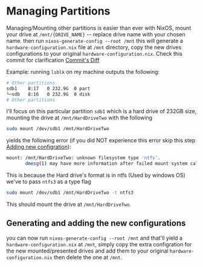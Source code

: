 # Managing Partitions
Managing/Mounting other partitions is easier than ever with NixOS, mount your drive at `/mnt/{DRIVE_NAME}` -- replace drive name with your chosen name.
then run `nixos-generate-config --root /mnt` this will generate a `hardware-configuration.nix` file at `/mnt` directory, 
copy the new drives configurations to your original `hardware-configuration.nix`.
Check this commit for clarification [Commit's Diff](https://github.com/Al-Ghoul/NixOS-Conf/commit/f9fe269005b0ce064a0af60ad715310c485a9667#diff-a8a5dc4d98dca155b4d66f435f89f3f8046c400979b5f2e6a8a6475d7e74c205)

Example:
running `lsblk` on my machine outputs the following:
```bash
# Other partitions
sdb1    8:17   0 232.9G  0 part 
└─sdb   8:16   0 232.9G  0 disk 
# Other partitions
```

I'll focus on this particular partition `sdb1` which is a hard drive of 232GB size, mounting the drive at `/mnt/HardDriveTwo` with the following
```bash
sudo mount /dev/sdb1 /mnt/HardDriveTwo
```
yields the following error (if you did NOT experience this error skip this step [Adding new configration](#generating-and-adding-the-new-configurations)):
```bash
mount: /mnt/HardDriveTwo: unknown filesystem type 'ntfs'.
       dmesg(1) may have more information after failed mount system call.
```
This is because the Hard drive's format is in ntfs (Used by windows OS) we've to pass `ntfs3` as a type flag
```bash
sudo mount /dev/sdb1 /mnt/HardDriveTwo -t ntfs3
```
This should mount the drive at `/mnt/HardDriveTwo`.

## Generating and adding the new configurations
you can now run `nixos-generate-config --root /mnt` and that'll yield a `hardware-configuration.nix` at `/mnt`, 
simply copy the extra configration for the new mounted/presented drives and add them to your original `hardware-configuration.nix` then delete the one at `/mnt`.
